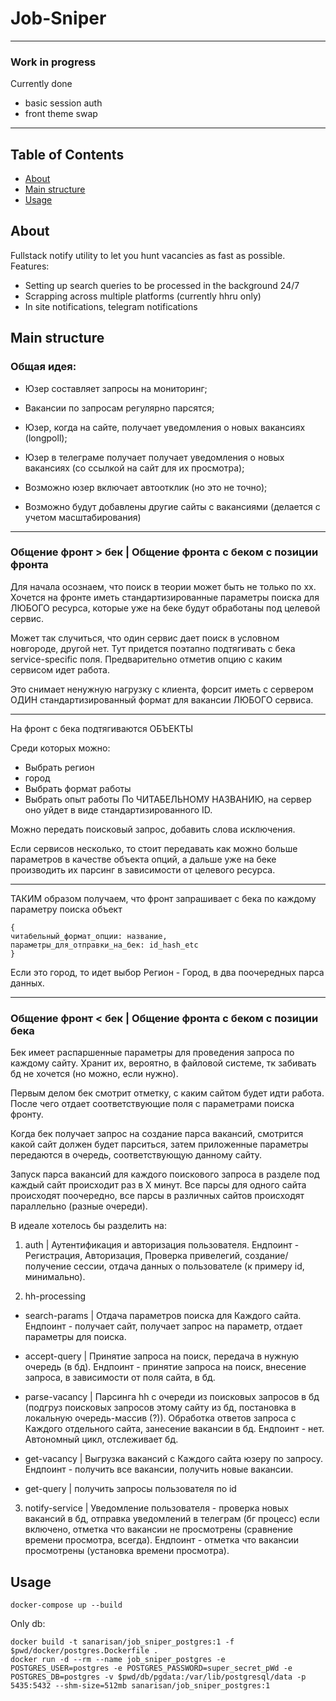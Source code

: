 # Job-Sniper

---

### Work in progress

Currently done

- basic session auth
- front theme swap

---

## Table of Contents

- [About](#about)
- [Main structure](#structure)
- [Usage](#usage)

## About <a name = "about"></a>

Fullstack notify utility to let you hunt vacancies as fast as possible. Features:

- Setting up search queries to be processed in the background 24/7
- Scrapping across multiple platforms (currently hhru only)
- In site notifications, telegram notifications

## Main structure <a name = "structure"></a>

### Общая идея:

- Юзер составляет запросы на мониторинг;
- Вакансии по запросам регулярно парсятся;
- Юзер, когда на сайте, получает уведомления о новых вакансиях (longpoll);
- Юзер в телеграме получает получает уведомления о новых вакансиях (со ссылкой на сайт для их просмотра);

- Возможно юзер включает автоотклик (но это не точно);
- Возможно будут добавлены другие сайты с вакансиями (делается с учетом масштабирования)

---

### Общение фронт > бек | Общение фронта с беком с позиции фронта

Для начала осознаем, что поиск в теории может быть не только по хх. Хочется на фронте иметь стандартизированные параметры поиска для ЛЮБОГО ресурса, которые уже на беке будут обработаны под целевой сервис.

Может так случиться, что один сервис дает поиск в условном новгороде, другой нет. Тут придется поэтапно подтягивать с бека service-specific поля. Предварительно отметив опцию с каким сервисом идет работа.

Это снимает ненужную нагрузку с клиента, форсит иметь с сервером ОДИН стандартизированный формат для вакансии ЛЮБОГО сервиса.

---

На фронт с бека подтягиваются ОБЪЕКТЫ

Среди которых можно:

- Выбрать регион
- город
- Выбрать формат работы
- Выбрать опыт работы По ЧИТАБЕЛЬНОМУ НАЗВАНИЮ, на сервер оно уйдет в виде стандартизированного ID.

Можно передать поисковый запрос, добавить слова исключения.

Если сервисов несколько, то стоит передавать как можно больше параметров в качестве объекта опций, а дальше уже на беке производить их парсинг в зависимости от целевого ресурса.

---

ТАКИМ образом получаем, что фронт запрашивает с бека по каждому параметру поиска объект

```
{
читабельный_формат_опции: название,
параметры_для_отправки_на_бек: id_hash_etc
}
```

Если это город, то идет выбор Регион - Город, в два поочередных парса данных.

---

### Общение фронт < бек | Общение фронта с беком с позиции бека

Бек имеет распаршенные параметры для проведения запроса по каждому сайту. Хранит их, вероятно, в файловой системе, тк забивать бд не хочется (но можно, если нужно).

Первым делом бек смотрит отметку, с каким сайтом будет идти работа. После чего отдает соответствующие поля с параметрами поиска фронту.

Когда бек получает запрос на создание парса вакансий, смотрится какой сайт должен будет парситься, затем приложенные параметры передаются в очередь, соответствующую данному сайту.

Запуск парса вакансий для каждого поискового запроса в разделе под каждый сайт происходит раз в X минут. Все парсы для одного сайта происходят поочередно, все парсы в различных сайтов происходят параллельно (разные очереди).

В идеале хотелось бы разделить на:

1. auth | Аутентификация и авторизация пользователя. Ендпоинт - Регистрация, Авторизация, Проверка привелегий, создание/получение сессии, отдача данных о пользователе (к примеру id, минимально).

2. hh-processing

- search-params | Отдача параметров поиска для Каждого сайта. Ендпоинт - получает сайт, получает запрос на параметр, отдает параметры для поиска.

- accept-query | Принятие запроса на поиск, передача в нужную очередь (в бд). Ендпоинт - принятие запроса на поиск, внесение запроса, в зависимости от поля сайта, в бд.

- parse-vacancy | Парсинга hh с очереди из поисковых запросов в бд (подгруз поисковых запросов этому сайту из бд, постановка в локальную очередь-массив (?)). Обработка ответов запроса с Каждого отдельного сайта, занесение вакансии в бд. Ендпоинт - нет. Автономный цикл, отслеживает бд.

- get-vacancy | Выгрузка вакансий с Каждого сайта юзеру по запросу. Ендпоинт - получить все вакансии, получить новые вакансии.

- get-query | получить запросы пользователя по id

3. notify-service | Уведомление пользователя - проверка новых вакансий в бд, отправка уведомлений в телеграм (бг процесс) если включено, отметка что вакансии не просмотрены (сравнение времени просмотра, всегда). Ендпоинт - отметка что вакансии просмотрены (установка времени просмотра).

## Usage <a name = "usage"></a>

```
docker-compose up --build
```

Only db:

```
docker build -t sanarisan/job_sniper_postgres:1 -f $pwd/docker/postgres.Dockerfile .
docker run -d --rm --name job_sniper_postgres -e POSTGRES_USER=postgres -e POSTGRES_PASSWORD=super_secret_pWd -e POSTGRES_DB=postgres -v $pwd/db/pgdata:/var/lib/postgresql/data -p 5435:5432 --shm-size=512mb sanarisan/job_sniper_postgres:1
```
